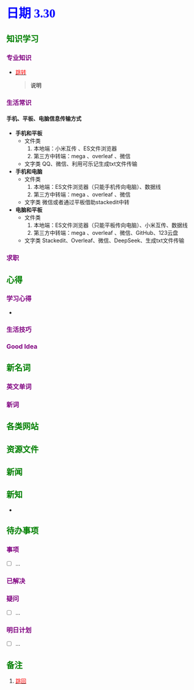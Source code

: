 ## <font color = blue face=楷体 size=6>日期 3.30 </font>

## <font color = green>知识学习 </font>
### <font color = purple>专业知识 </font>
+ <a id = "01-1">  [<font color = red>跳转</font>](#01-2)
   > <font color = o> 说明 </font>
### <font color = purple>生活常识 </font>
#### 手机、平板、电脑信息传输方式   
+ **手机和平板**  
	+ 文件类 
		1. 本地端：小米互传 、ES文件浏览器 
		3. 第三方中转端：mega 、overleaf 、微信
	+ 文字类
		 QQ、微信、利用可乐记生成txt文件传输
+ **手机和电脑**  
	+ 文件类 
		1. 本地端：ES文件浏览器（只能手机传向电脑）、数据线
		3. 第三方中转端：mega 、overleaf 、微信
	+ 文字类
		 微信或者通过平板借助stackedit中转  
+ **电脑和平板**  
	+ 文件类 
		1. 本地端：ES文件浏览器（只能平板传向电脑）、小米互传、数据线
		3. 第三方中转端：mega 、overleaf 、微信、GitHub、123云盘
	+ 文字类
		 Stackedit、Overleaf、微信、DeepSeek、生成txt文件传输
### <font color = purple>求职 </font>



## <font color = green>心得 </font>
### <font color = purple>学习心得 </font>
+ 
### <font color = purple>生活技巧 </font>

### <font color = purple>Good Idea </font>



## <font color = green>新名词 </font>
### <font color = purple>英文单词 </font>
### <font color = purple>新词 </font>



## <font color = green>各类网站 </font>


## <font color = green>资源文件 </font>


## <font color = green>新闻 </font>


## <font color = green>新知 </font>
+ 

## <font color = green>待办事项 </font>
### <font color = purple>事项 </font>
- [ ] ...
### <font color = purple>已解决 </font>
### <font color = purple>疑问 </font>
- [ ] ...
### <font color = purple>明日计划 </font>
- [ ] ...


## <font color = green>备注 </font>
  1. <a id ="01-2">[<font color = red>跳回</font>](#01-1)

<!--stackedit_data:
eyJoaXN0b3J5IjpbLTQ1NTQ0MjA4NywtMjAyNzE1NDIzLC03OD
I5NTI5MjAsLTIwMzU0NDA3MDgsMTcwMDcxMjgzNl19
-->